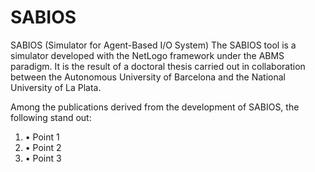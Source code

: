 # SABIOS
SABIOS (Simulator for Agent-Based I/O System)
The SABIOS tool is a simulator developed with the NetLogo framework under the ABMS paradigm. It is the result of a doctoral thesis carried out in collaboration between the Autonomous University of Barcelona and the National University of La Plata.

Among the publications derived from the development of SABIOS, the following stand out:

1. • Point 1  
2. • Point 2  
3. • Point 3
